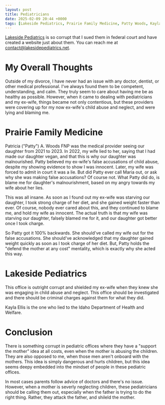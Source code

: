 ```yaml
---
layout: post
title: Pediatricians
date: 2025-02-09 20:44 +0000
tags: [Lakeside Pediatrics, Prairie Family Medicine, Patty Woods, Kayla Ellis]
---
```

[Lakeside Pediatrics](https://www.lakesidepediatrics.net/) is so corrupt that I sued them in federal court and have created a website just about them. You can reach me at [contact@lakesidepediatrics.net](emailto:contact@lakesidepediatrics.net).

# My Overall Thoughts

Outside of my divorce, I have never had an issue with any doctor, dentist, or other medical professional. I've always found them to be competent, understanding, and calm. They truly seem to care about having me be as healthy as possible. However, when it came to dealing with pediatricians and my ex-wife, things became not only contentious, but these providers were covering up for my now ex-wife's child abuse and neglect, and were lying and blaming me. 

# Prairie Family Medicine

Patricia ("Patty") A. Woods FNP was the medical provider seeing our daughter from 2021 to 2023. In 2022, my wife lied to her, saying that I had made our daughter vegan, and that this is why our daughter was malnourished. Patty believed my ex-wife's false accusations of child abuse, despite my showing evidence to show I was innocent. Later, my wife was forced to admit in court it was a lie. But did Patty ever call Maria out, or ask why she was making false accusations? Of course not. What Patty did do, is blame me for daughter's malnourishment, based on my angry towards my wife about her lies.

This was all insane. As soon as I found out my ex-wife was starving our daughter, I took strong charge of her diet, and she gained weight faster than ever. Of course, nobody ever cared about this, and they continued to blame me, and hold my wife as innocent. The actual truth is that my wife was starving our daughter, falsely blamed me for it, and our daughter got better once I took charge. 

So Patty got it 100% backwards. She should've called my wife out for the false accusations. She should've acknowledged that my daughter gained weight quickly as soon as I took charge of her diet. But, Patty holds the "defend the mother at any cost" mentality, which is exactly why she acted this way. 

# Lakeside Pediatrics

This office is outright corrupt and shielded my ex-wife when they knew she was engaging in child abuse and neglect. This office should be investigated and there should be criminal charges against them for what they did.

Kayla Ellis is the one who lied to the Idaho Department of Health and Welfare. 

# Conclusion

There is something corrupt in pediatric offices where they have a "support the mother" idea at all costs, even when the mother is abusing the children. They are also opposed to me, when those men aren't onboard with the mothers. This idea is simply dangerous and hurts children, but this idea seems deepy embedded into the mindset of people in these pediatric offices.

In most cases parents follow advice of doctors and there's no issue. However, when a mother is severly neglecting children, these pediatricians should be calling them out, especially when the father is trying to do the right thing. Rather, they attack the father, and shileld the mother.
